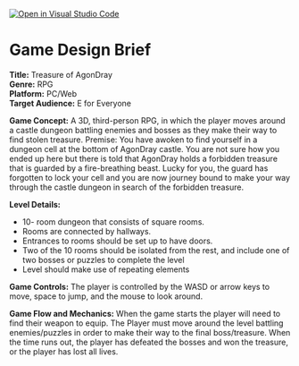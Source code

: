 [![Open in Visual Studio Code](https://classroom.github.com/assets/open-in-vscode-c66648af7eb3fe8bc4f294546bfd86ef473780cde1dea487d3c4ff354943c9ae.svg)](https://classroom.github.com/online_ide?assignment_repo_id=8389331&assignment_repo_type=AssignmentRepo)
# Game Design Brief
**Title:** Treasure of AgonDray  
**Genre:** RPG  
**Platform:** PC/Web  
**Target Audience:** E for Everyone  

**Game Concept:** A 3D, third-person RPG, in which the player moves around a castle dungeon battling enemies and bosses as they make their way to find stolen treasure.
Premise: You have awoken to find yourself in a dungeon cell at the bottom of AgonDray castle. You are not sure how you ended up here but there is told that AgonDray holds a forbidden treasure that is guarded by a fire-breathing beast. Lucky for you, the guard has forgotten to lock your cell and you are now journey bound to make your way through the castle dungeon in search of the forbidden treasure.

**Level Details:**
- 10- room dungeon that consists of square rooms.
- Rooms are connected by hallways.
- Entrances to rooms should be set up to have doors.
- Two of the 10 rooms should be isolated from the rest, and include one of two bosses or puzzles to complete the level
- Level should make use of repeating elements

**Game Controls:** The player is controlled by the WASD or arrow keys to move, space to jump, and the mouse to look around.

**Game Flow and Mechanics:** When the game starts the player will need to find their weapon to equip. The Player must move around the level battling enemies/puzzles in order to make their way to the final boss/treasure. When the time runs out, the player has defeated the bosses and won the treasure, or the player has lost all lives.
